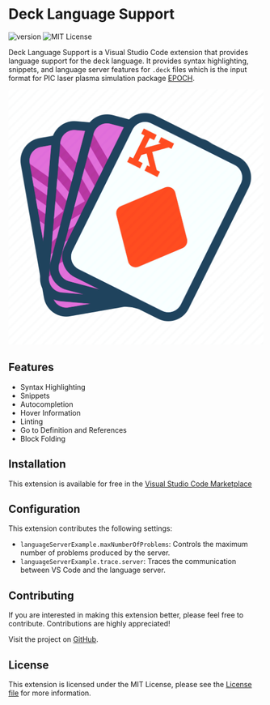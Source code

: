 # Deck Language Support

![version](https://img.shields.io/badge/version-0.0.6-blue.svg?cacheSeconds=2592000)
![MIT License](https://img.shields.io/badge/license-MIT-green)

Deck Language Support is a Visual Studio Code extension that provides language support for the deck language. It provides syntax highlighting, snippets, and language server features for `.deck` files which is the input format for PIC laser plasma simulation package [EPOCH](https://github.com/Warwick-Plasma/epoch).

![Deck Language Support](images/deck-light.png)

## Features

- Syntax Highlighting
- Snippets
- Autocompletion
- Hover Information
- Linting
- Go to Definition and References 
- Block Folding


## Installation

This extension is available for free in the [Visual Studio Code Marketplace](https://marketplace.visualstudio.com/)

## Configuration

This extension contributes the following settings:

- `languageServerExample.maxNumberOfProblems`: Controls the maximum number of problems produced by the server.
- `languageServerExample.trace.server`: Traces the communication between VS Code and the language server.

## Contributing

If you are interested in making this extension better, please feel free to contribute. Contributions are highly appreciated!

Visit the project on [GitHub](https://github.com/Wang-Zhongwei/deck-language-support).

## License

This extension is licensed under the MIT License, please see the [License file](LICENSE.md) for more information.
